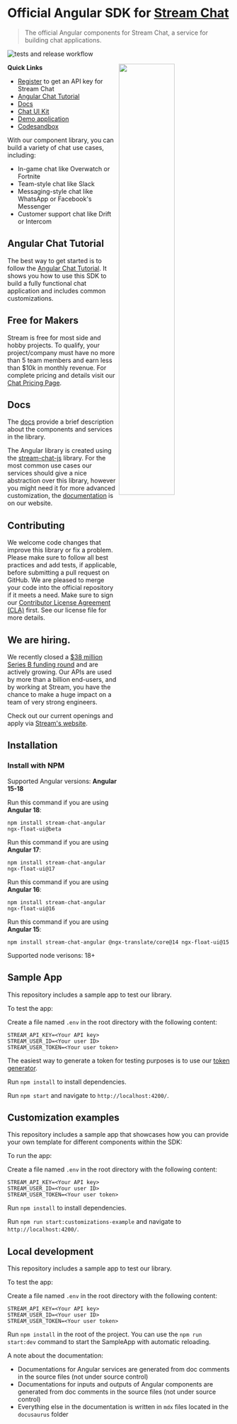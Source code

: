 # Official Angular SDK for [Stream Chat](https://getstream.io/chat/sdk/react/)

> The official Angular components for Stream Chat, a service for building chat applications.

![tests and release workflow](https://github.com/GetStream/stream-chat-angular/actions/workflows/workflow.yml/badge.svg)

<img align="right" src="https://getstream.imgix.net/images/chat/chattutorialart@3x.png?auto=format,enhance" width="50%" />

**Quick Links**

- [Register](https://getstream.io/chat/trial/) to get an API key for Stream Chat
- [Angular Chat Tutorial](https://getstream.io/chat/angular/tutorial/)
- [Docs](https://getstream.io/chat/docs/sdk/angular/)
- [Chat UI Kit](https://getstream.io/chat/ui-kit/)
- [Demo application](https://angular-chat-demo-getstreamio.vercel.app/)
- [Codesandbox](https://codesandbox.io/p/devbox/stream-chat-angular-sample-app-rc3hyw)

With our component library, you can build a variety of chat use cases, including:

- In-game chat like Overwatch or Fortnite
- Team-style chat like Slack
- Messaging-style chat like WhatsApp or Facebook's Messenger
- Customer support chat like Drift or Intercom

## Angular Chat Tutorial

The best way to get started is to follow the [Angular Chat Tutorial](https://getstream.io/chat/angular/tutorial/). It shows you how to use this SDK to build a fully functional chat application and includes common customizations.

## Free for Makers

Stream is free for most side and hobby projects. To qualify, your project/company must have no more than 5 team members and earn less than $10k in monthly revenue.
For complete pricing and details visit our [Chat Pricing Page](https://getstream.io/chat/pricing/).

## Docs

The [docs](https://getstream.io/chat/docs/sdk/angular/) provide a brief description about the components and services in the library.

The Angular library is created using the [stream-chat-js](https://github.com/getstream/stream-chat-js) library. For the most common use cases our services should give a nice abstraction over this library, however you might need it for more advanced customization, the [documentation](https://getstream.io/chat/docs/js/) is on our website.

## Contributing

We welcome code changes that improve this library or fix a problem. Please make sure to follow all best practices and add tests, if applicable, before submitting a pull request on GitHub. We are pleased to merge your code into the official repository if it meets a need. Make sure to sign our [Contributor License Agreement (CLA)](https://docs.google.com/forms/d/e/1FAIpQLScFKsKkAJI7mhCr7K9rEIOpqIDThrWxuvxnwUq2XkHyG154vQ/viewform) first. See our license file for more details.

## We are hiring.

We recently closed a [$38 million Series B funding round](https://techcrunch.com/2021/03/04/stream-raises-38m-as-its-chat-and-activity-feed-apis-power-communications-for-1b-users/) and are actively growing.
Our APIs are used by more than a billion end-users, and by working at Stream, you have the chance to make a huge impact on a team of very strong engineers.

Check out our current openings and apply via [Stream's website](https://getstream.io/team/#jobs).

## Installation

### Install with NPM

Supported Angular versions: **Angular 15-18**

Run this command if you are using **Angular 18**:

```shell
npm install stream-chat-angular ngx-float-ui@beta
```

Run this command if you are using **Angular 17**:

```shell
npm install stream-chat-angular ngx-float-ui@17
```

Run this command if you are using **Angular 16**:

```shell
npm install stream-chat-angular ngx-float-ui@16
```

Run this command if you are using **Angular 15**:

```shell
npm install stream-chat-angular @ngx-translate/core@14 ngx-float-ui@15
```

Supported node verisons: 18+

## Sample App

This repository includes a sample app to test our library.

To test the app:

Create a file named `.env` in the root directory with the following content:

```
STREAM_API_KEY=<Your API key>
STREAM_USER_ID=<Your user ID>
STREAM_USER_TOKEN=<Your user token>
```

The easiest way to generate a token for testing purposes is to use our [token generator](https://getstream.io/chat/docs/react/token_generator/).

Run `npm install` to install dependencies.

Run `npm start` and navigate to `http://localhost:4200/`.

## Customization examples

This repository includes a sample app that showcases how you can provide your own template for different components within the SDK:

To run the app:

Create a file named `.env` in the root directory with the following content:

```
STREAM_API_KEY=<Your API key>
STREAM_USER_ID=<Your user ID>
STREAM_USER_TOKEN=<Your user token>
```

Run `npm install` to install dependencies.

Run `npm run start:customizations-example` and navigate to `http://localhost:4200/`.

## Local development

This repository includes a sample app to test our library.

To test the app:

Create a file named `.env` in the root directory with the following content:

```
STREAM_API_KEY=<Your API key>
STREAM_USER_ID=<Your user ID>
STREAM_USER_TOKEN=<Your user token>
```

Run `npm install` in the root of the project. You can use the `npm run start:dev` command to start the SampleApp with automatic reloading.

A note about the documentation:

- Documentations for Angular services are generated from doc comments in the source files (not under source control)
- Documentations for inputs and outputs of Angular components are generated from doc comments in the source files (not under source control)
- Everything else in the documentation is written in `mdx` files located in the `docusaurus` folder

